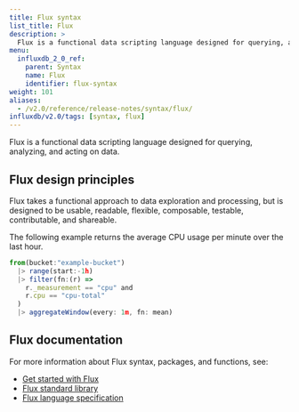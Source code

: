 ```yaml
---
title: Flux syntax
list_title: Flux
description: >
  Flux is a functional data scripting language designed for querying, analyzing, and acting on data.
menu:
  influxdb_2_0_ref:
    parent: Syntax
    name: Flux
    identifier: flux-syntax
weight: 101
aliases:
  - /v2.0/reference/release-notes/syntax/flux/
influxdb/v2.0/tags: [syntax, flux]
---
```


Flux is a functional data scripting language designed for querying, analyzing, and acting on data.

## Flux design principles
Flux takes a functional approach to data exploration and processing, but is designed
to be usable, readable, flexible, composable, testable, contributable, and shareable.

The following example returns the average CPU usage per minute over the last hour.

```js
from(bucket:"example-bucket")
  |> range(start:-1h)
  |> filter(fn:(r) =>
    r._measurement == "cpu" and
    r.cpu == "cpu-total"
  )
  |> aggregateWindow(every: 1m, fn: mean)
```

## Flux documentation
For more information about Flux syntax, packages, and functions, see:

- [Get started with Flux](/influxdb/v2.0/reference/flux/)
- [Flux standard library](/influxdb/v2.0/reference/flux/stdlib/)
- [Flux language specification](/influxdb/v2.0/reference/flux/language/)
